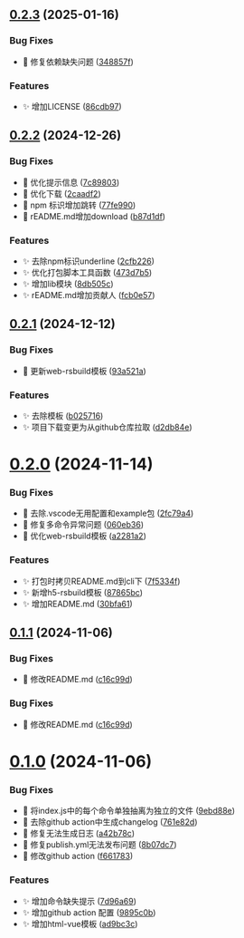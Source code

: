 ## [0.2.3](https://github.com/MuyianKing/cli/compare/v0.2.2...v0.2.3) (2025-01-16)


### Bug Fixes

* :bug: 修复依赖缺失问题 ([348857f](https://github.com/MuyianKing/cli/commit/348857f79b5c2771b4b70f2cfb32f5d6c0e80f39))


### Features

* :sparkles: 增加LICENSE ([86cdb97](https://github.com/MuyianKing/cli/commit/86cdb97e7c807dfa00a87eabc7c556526460c351))



## [0.2.2](https://github.com/MuyianKing/cli/compare/v0.2.1...v0.2.2) (2024-12-26)


### Bug Fixes

* :bug: 优化提示信息 ([7c89803](https://github.com/MuyianKing/cli/commit/7c89803bec6c39a6eff541cd8094d5a090383892))
* :bug: 优化下载 ([2caadf2](https://github.com/MuyianKing/cli/commit/2caadf25d3208b010aeb557cb255588cb3c3ab55))
* :bug: npm 标识增加跳转 ([77fe990](https://github.com/MuyianKing/cli/commit/77fe990053b31dc80ea25c4c1e50de69f0752fc0))
* :bug: rEADME.md增加download ([b87d1df](https://github.com/MuyianKing/cli/commit/b87d1dfe6b2582b3b777f9aeb7d8562e64a9ae65))


### Features

* :sparkles: 去除npm标识underline ([2cfb226](https://github.com/MuyianKing/cli/commit/2cfb2267c7fccf8473c7d8af445553376f8a0c26))
* :sparkles: 优化打包脚本工具函数 ([473d7b5](https://github.com/MuyianKing/cli/commit/473d7b5e3fd17784c081666cbae5fe72823f2151))
* :sparkles: 增加lib模块 ([8db505c](https://github.com/MuyianKing/cli/commit/8db505c4d167bc2ae505cd6cc0d7948e082cad52))
* :sparkles: rEADME.md增加贡献人 ([fcb0e57](https://github.com/MuyianKing/cli/commit/fcb0e5750f4b46c7e7fb8c42f114c804a54eb39e))



## [0.2.1](https://github.com/MuyianKing/cli/compare/v0.2.0...v0.2.1) (2024-12-12)


### Bug Fixes

* :bug: 更新web-rsbuild模板 ([93a521a](https://github.com/MuyianKing/cli/commit/93a521ae26c1d15f2a24490795e1bc3fe9b4c970))


### Features

* :sparkles: 去除模板 ([b025716](https://github.com/MuyianKing/cli/commit/b025716172d61599d66758b47282a55ab1054956))
* :sparkles: 项目下载变更为从github仓库拉取 ([d2db84e](https://github.com/MuyianKing/cli/commit/d2db84e498065da27c8a29c2c197b93a04322bb4))



# [0.2.0](https://github.com/MuyianKing/cli/compare/v0.1.2...v0.2.0) (2024-11-14)


### Bug Fixes

* :bug: 去除.vscode无用配置和example包 ([2fc79a4](https://github.com/MuyianKing/cli/commit/2fc79a463de4a2a26322901ef9153728b1240616))
* :bug: 修复多命令异常问题 ([060eb36](https://github.com/MuyianKing/cli/commit/060eb365885cca769bae0dbeaa3a79509ffe65ae))
* :bug: 优化web-rsbuild模板 ([a2281a2](https://github.com/MuyianKing/cli/commit/a2281a25dacf4089f85a9309b60698d3e0abd492))


### Features

* :sparkles: 打包时拷贝README.md到cli下 ([7f5334f](https://github.com/MuyianKing/cli/commit/7f5334ff2e59b78b7540b915bd7beeafccbe9427))
* :sparkles: 新增h5-rsbuild模板 ([87865bc](https://github.com/MuyianKing/cli/commit/87865bc1f72695b475cc7bf4818e208bc6c1cada))
* :sparkles: 增加README.md ([30bfa61](https://github.com/MuyianKing/cli/commit/30bfa61c93debc3eb18268c7336b799fbe9f724d))


## [0.1.1](https://github.com/MuyianKing/cli/compare/v0.1.0...v0.1.1) (2024-11-06)


### Bug Fixes

* :bug: 修改README.md ([c16c99d](https://github.com/MuyianKing/cli/commit/c16c99d9bace9c1007e63acc564e28a022fae9bb))



### Bug Fixes

* :bug: 修改README.md ([c16c99d](https://github.com/MuyianKing/cli/commit/c16c99d9bace9c1007e63acc564e28a022fae9bb))



# [0.1.0](https://github.com/MuyianKing/cli/compare/9ebd88e7f51cd61d74d56b462813883daacefeb0...v0.1.0) (2024-11-06)


### Bug Fixes

* :bug: 将index.js中的每个命令单独抽离为独立的文件 ([9ebd88e](https://github.com/MuyianKing/cli/commit/9ebd88e7f51cd61d74d56b462813883daacefeb0))
* :bug: 去除github action中生成changelog ([761e82d](https://github.com/MuyianKing/cli/commit/761e82d6d13c6289bad96739bbbe5e5a4d4e2420))
* :bug: 修复无法生成日志 ([a42b78c](https://github.com/MuyianKing/cli/commit/a42b78c50cfb0f4bfb245dd2ecb22511263a4cc2))
* :bug: 修复publish.yml无法发布问题 ([8b07dc7](https://github.com/MuyianKing/cli/commit/8b07dc75e211891dfc1ec1f111c6bdf589ee3b1b))
* :bug: 修改github action ([f661783](https://github.com/MuyianKing/cli/commit/f6617830f0648ed3e0931ce5a2af35111d6bb8fa))


### Features

* :sparkles: 增加命令缺失提示 ([7d96a69](https://github.com/MuyianKing/cli/commit/7d96a69f04faa31c3dccebce176cf39f5bc022e4))
* :sparkles: 增加github action 配置 ([9895c0b](https://github.com/MuyianKing/cli/commit/9895c0b1e5e3f5ec570c5cb7ca2b6dce08705bcf))
* :sparkles: 增加html-vue模板 ([ad9bc3c](https://github.com/MuyianKing/cli/commit/ad9bc3c7e714692d6a4c9d42cb7d48dce2db3a36))



